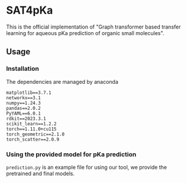 # SAT4pKa
This is the official implementation of "Graph transformer based transfer learning for aqueous pKa prediction of organic small molecules". 
## Usage
### Installation
The dependencies are managed by anaconda
```
matplotlib==3.7.1  
networkx==3.1  
numpy==1.24.3  
pandas==2.0.2  
PyYAML==6.0.1  
rdkit==2023.3.1  
scikit_learn==1.2.2   
torch==1.11.0+cu115  
torch_geometric==2.1.0  
torch_scatter==2.0.9  
```
### Using the provided model for pKa prediction
`prediction.py` is an example file for using our tool, we provide the pretrained and final models.








